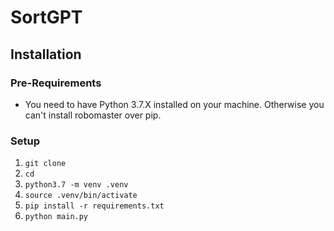 # SortGPT


## Installation

### Pre-Requirements

- You need to have Python 3.7.X installed on your machine. Otherwise you can't install robomaster over pip.

### Setup
1. `git clone `
2. `cd`
3. `python3.7 -m venv .venv`
4. `source .venv/bin/activate`
5. `pip install -r requirements.txt`
6. `python main.py`


